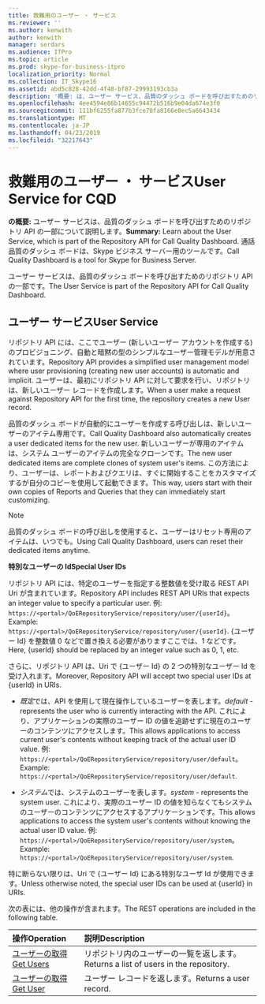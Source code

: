 ```yaml
---
title: 救難用のユーザー ・ サービス
ms.reviewer: ''
ms.author: kenwith
author: kenwith
manager: serdars
ms.audience: ITPro
ms.topic: article
ms.prod: skype-for-business-itpro
localization_priority: Normal
ms.collection: IT_Skype16
ms.assetid: abd5c828-42dd-4f48-bf87-29993193cb3a
description: '概要: は、ユーザー サービス、品質のダッシュ ボードを呼び出すためのリポジトリ API の一部について説明します。 通話品質のダッシュ ボードは、Skype ビジネス サーバー用のツールです。'
ms.openlocfilehash: 4ee4594e86b14655c94472b516b9e04da674e3f0
ms.sourcegitcommit: 111bf6255fa877b3fce70fa8166e8ec5a6643434
ms.translationtype: MT
ms.contentlocale: ja-JP
ms.lasthandoff: 04/23/2019
ms.locfileid: "32217643"
---
```

# <a name="user-service-for-cqd"></a><span data-ttu-id="d3fd6-104">救難用のユーザー ・ サービス</span><span class="sxs-lookup"><span data-stu-id="d3fd6-104">User Service for CQD</span></span>
 
<span data-ttu-id="d3fd6-105">**の概要:** ユーザー サービスは、品質のダッシュ ボードを呼び出すためのリポジトリ API の一部について説明します。</span><span class="sxs-lookup"><span data-stu-id="d3fd6-105">**Summary:** Learn about the User Service, which is part of the Repository API for Call Quality Dashboard.</span></span> <span data-ttu-id="d3fd6-106">通話品質のダッシュ ボードは、Skype ビジネス サーバー用のツールです。</span><span class="sxs-lookup"><span data-stu-id="d3fd6-106">Call Quality Dashboard is a tool for Skype for Business Server.</span></span>
  
<span data-ttu-id="d3fd6-107">ユーザー サービスは、品質のダッシュ ボードを呼び出すためのリポジトリ API の一部です。</span><span class="sxs-lookup"><span data-stu-id="d3fd6-107">The User Service is part of the Repository API for Call Quality Dashboard.</span></span>
  
## <a name="user-service"></a><span data-ttu-id="d3fd6-108">ユーザー サービス</span><span class="sxs-lookup"><span data-stu-id="d3fd6-108">User Service</span></span>

<span data-ttu-id="d3fd6-109">リポジトリ API には、ここでユーザー (新しいユーザー アカウントを作成する) のプロビジョニング、自動と暗黙の型のシンプルなユーザー管理モデルが用意されています。</span><span class="sxs-lookup"><span data-stu-id="d3fd6-109">Repository API provides a simplified user management model where user provisioning (creating new user accounts) is automatic and implicit.</span></span> <span data-ttu-id="d3fd6-110">ユーザーは、最初にリポジトリ API に対して要求を行い、リポジトリは、新しいユーザー レコードを作成します。</span><span class="sxs-lookup"><span data-stu-id="d3fd6-110">When a user make a request against Repository API for the first time, the repository creates a new User record.</span></span> 
  
<span data-ttu-id="d3fd6-111">品質のダッシュ ボードが自動的にユーザーを作成する呼び出しは、新しいユーザーのアイテム専用です。</span><span class="sxs-lookup"><span data-stu-id="d3fd6-111">Call Quality Dashboard also automatically creates a user dedicated items for the new user.</span></span> <span data-ttu-id="d3fd6-112">新しいユーザーが専用のアイテムは、システム ユーザーのアイテムの完全なクローンです。</span><span class="sxs-lookup"><span data-stu-id="d3fd6-112">The new user dedicated items are complete clones of system user's items.</span></span> <span data-ttu-id="d3fd6-113">この方法により、ユーザーは、レポートおよびクエリは、すぐに開始することをカスタマイズするが自分のコピーを使用して起動できます。</span><span class="sxs-lookup"><span data-stu-id="d3fd6-113">This way, users start with their own copies of Reports and Queries that they can immediately start customizing.</span></span> 
  
> [!NOTE]
> <span data-ttu-id="d3fd6-114">品質のダッシュ ボードの呼び出しを使用すると、ユーザーはリセット専用のアイテムは、いつでも。</span><span class="sxs-lookup"><span data-stu-id="d3fd6-114">Using Call Quality Dashboard, users can reset their dedicated items anytime.</span></span> 
  
 <span data-ttu-id="d3fd6-115">**特別なユーザーの Id**</span><span class="sxs-lookup"><span data-stu-id="d3fd6-115">**Special User IDs**</span></span>
  
<span data-ttu-id="d3fd6-116">リポジトリ API には、特定のユーザーを指定する整数値を受け取る REST API Uri が含まれています。</span><span class="sxs-lookup"><span data-stu-id="d3fd6-116">Repository API includes REST API URIs that expects an integer value to specify a particular user.</span></span> <span data-ttu-id="d3fd6-117">例: `https://<portal>/QoERepositoryService/repository/user/{userId}`。</span><span class="sxs-lookup"><span data-stu-id="d3fd6-117">Example:  `https://<portal>/QoERepositoryService/repository/user/{userId}`.</span></span> <span data-ttu-id="d3fd6-118">{ユーザー Id} を整数値 0 などで置き換える必要がありますここでは、1 などです。</span><span class="sxs-lookup"><span data-stu-id="d3fd6-118">Here, {userId} should be replaced by an integer value such as 0, 1, etc.</span></span>
  
<span data-ttu-id="d3fd6-119">さらに、リポジトリ API は、Uri で {ユーザー Id} の 2 つの特別なユーザー Id を受け入れます。</span><span class="sxs-lookup"><span data-stu-id="d3fd6-119">Moreover, Repository API will accept two special user IDs at {userId} in URIs.</span></span>
  
-  <span data-ttu-id="d3fd6-120">*既定*では、API を使用して現在操作しているユーザーを表します。</span><span class="sxs-lookup"><span data-stu-id="d3fd6-120">*default*  - represents the user who is currently interacting with the API.</span></span> <span data-ttu-id="d3fd6-121">これにより、アプリケーションの実際のユーザー ID の値を追跡せずに現在のユーザーのコンテンツにアクセスします。</span><span class="sxs-lookup"><span data-stu-id="d3fd6-121">This allows applications to access current user's contents without keeping track of the actual user ID value.</span></span> <span data-ttu-id="d3fd6-122">例: ` https://<portal>/QoERepositoryService/repository/user/default`。</span><span class="sxs-lookup"><span data-stu-id="d3fd6-122">Example: ` https://<portal>/QoERepositoryService/repository/user/default`.</span></span>
    
-  <span data-ttu-id="d3fd6-123">*システム*では、システムのユーザーを表します。</span><span class="sxs-lookup"><span data-stu-id="d3fd6-123">*system*  - represents the system user.</span></span> <span data-ttu-id="d3fd6-124">これにより、実際のユーザー ID の値を知らなくてもシステムのユーザーのコンテンツにアクセスするアプリケーションです。</span><span class="sxs-lookup"><span data-stu-id="d3fd6-124">This allows applications to access the system user's contents without knowing the actual user ID value.</span></span> <span data-ttu-id="d3fd6-125">例: `https://<portal>/QoERepositoryService/repository/user/system`。</span><span class="sxs-lookup"><span data-stu-id="d3fd6-125">Example: `https://<portal>/QoERepositoryService/repository/user/system`.</span></span>
    
<span data-ttu-id="d3fd6-126">特に断らない限りは、Uri で {ユーザー Id} にある特別なユーザ Id が使用できます。</span><span class="sxs-lookup"><span data-stu-id="d3fd6-126">Unless otherwise noted, the special user IDs can be used at {userId} in URIs.</span></span> 
  
<span data-ttu-id="d3fd6-127">次の表には、他の操作が含まれます。</span><span class="sxs-lookup"><span data-stu-id="d3fd6-127">The REST operations are included in the following table.</span></span>
  
|<span data-ttu-id="d3fd6-128">**操作**</span><span class="sxs-lookup"><span data-stu-id="d3fd6-128">**Operation**</span></span>|<span data-ttu-id="d3fd6-129">**説明**</span><span class="sxs-lookup"><span data-stu-id="d3fd6-129">**Description**</span></span>|
|:-----|:-----|
|[<span data-ttu-id="d3fd6-130">ユーザーの取得</span><span class="sxs-lookup"><span data-stu-id="d3fd6-130">Get Users</span></span>](get-users.md) <br/> |<span data-ttu-id="d3fd6-131">リポジトリ内のユーザーの一覧を返します。</span><span class="sxs-lookup"><span data-stu-id="d3fd6-131">Returns a list of users in the repository.</span></span>  <br/> |
|[<span data-ttu-id="d3fd6-132">ユーザーの取得</span><span class="sxs-lookup"><span data-stu-id="d3fd6-132">Get User</span></span>](get-user.md) <br/> |<span data-ttu-id="d3fd6-133">ユーザー レコードを返します。</span><span class="sxs-lookup"><span data-stu-id="d3fd6-133">Returns a user record.</span></span>  <br/> |
   

